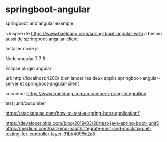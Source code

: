 # springboot-angular
springboot and angular example

s inspire de https://www.baeldung.com/spring-boot-angular-web
a besoin aussi de  springboot-angular-client

Installer node js

Node angular  7 7 8

Eclipse plugin angular


url: http://localhost:4200/
bien lancer les deux applis springboot-angular-server et springboot-angular-client

cucumbr: https://www.baeldung.com/cucumber-spring-integration

test junit/cucumber


https://stackabuse.com/how-to-test-a-spring-boot-application/

https://developer.okta.com/blog/2019/03/28/test-java-spring-boot-junit5
https://medium.com/backend-habit/integrate-junit-and-mockito-unit-testing-for-controller-layer-91bb4099c2a5